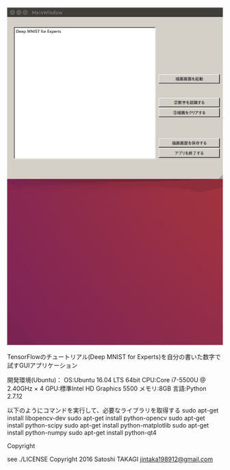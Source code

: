 ![DeepMnistGuiApp](https://github.com/jintaka1989/DeepMnistGuiApp/blob/master/result.gif)

TensorFlowのチュートリアル(Deep MNIST for Experts)を自分の書いた数字で試すGUIアプリケーション

開発環境(Ubuntu)：
OS:Ubuntu 16.04 LTS 64bit
CPU:Core i7-5500U @ 2.40GHz × 4
GPU:標準Intel HD Graphics 5500
メモリ:8GB
言語:Python 2.7.12

以下のようにコマンドを実行して、必要なライブラリを取得する
sudo apt-get install libopencv-dev
sudo apt-get install python-opencv
sudo apt-get install python-scipy
sudo apt-get install python-matplotlib
sudo apt-get install python-numpy
sudo apt-get install python-qt4



Copyright

see ./LICENSE
Copyright 2016 Satoshi TAKAGI <jintaka198912@gmail.com>
